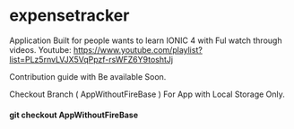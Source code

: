 # expensetracker
Application Built for people wants to learn IONIC 4 with Ful watch through videos.
Youtube: https://www.youtube.com/playlist?list=PLz5rnvLVJX5VqPpzf-rsWFZ6Y9toshtJj

Contribution guide with Be available Soon. 

Checkout Branch ( AppWithoutFireBase ) For App with Local Storage Only.
 #### git checkout AppWithoutFireBase
